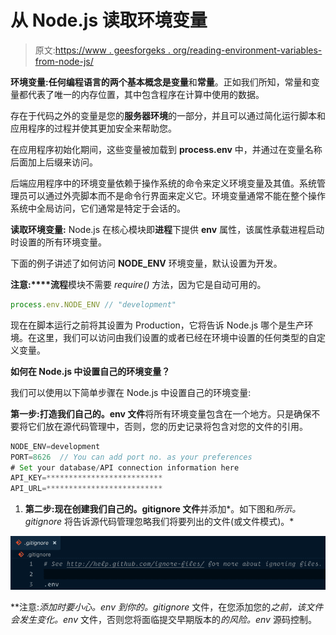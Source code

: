 # 从 Node.js 读取环境变量

> 原文:[https://www . geesforgeks . org/reading-environment-variables-from-node-js/](https://www.geeksforgeeks.org/reading-environment-variables-from-node-js/)

**环境变量:**任何编程语言的两个基本概念是**变量**和**常量**。正如我们所知，常量和变量都代表了唯一的内存位置，其中包含程序在计算中使用的数据。

存在于代码之外的变量是您的**服务器环境**的一部分，并且可以通过简化运行脚本和应用程序的过程并使其更加安全来帮助您。

在应用程序初始化期间，这些变量被加载到 **process.env** 中，并通过在变量名称后面加上后缀来访问。

后端应用程序中的环境变量依赖于操作系统的命令来定义环境变量及其值。系统管理员可以通过外壳脚本而不是命令行界面来定义它。环境变量通常不能在整个操作系统中全局访问，它们通常是特定于会话的。

**读取环境变量:** Node.js 在核心模块即**进程**下提供 **env** 属性，该属性承载进程启动时设置的所有环境变量。

下面的例子讲述了如何访问 **NODE_ENV** 环境变量，默认设置为开发。

**注意:****流程**模块不需要 *require()* 方法，因为它是自动可用的。

```js
process.env.NODE_ENV // "development"
```

现在在脚本运行之前将其设置为 Production，它将告诉 Node.js 哪个是生产环境。在这里，我们可以访问由我们设置的或者已经在环境中设置的任何类型的自定义变量。

**如何在 Node.js 中设置自己的环境变量？**

我们可以使用以下简单步骤在 Node.js 中设置自己的环境变量:

**第一步:**打造我们自己的**。env 文件**将所有环境变量包含在一个地方。只是确保不要将它们放在源代码管理中，否则，您的历史记录将包含对您的文件的引用。

```js
NODE_ENV=development
PORT=8626  // You can add port no. as your preferences
# Set your database/API connection information here
API_KEY=**************************
API_URL=**************************
```

1.  **第二步:**现在创建我们自己的**。gitignore 文件**并添加*。如下图和*所示。gitignore* 将告诉源代码管理忽略我们将要列出的文件(或文件模式)。*

![](img/36bb011745ef80833bdd81205d05f514.png)

**注意:**添加*时要小心。env* 到你的*。gitignore* 文件，在您添加您的*之前，该文件会发生变化。env* 文件，否则您将面临提交早期版本的*的风险。env* 源码控制。